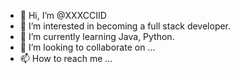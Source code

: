 - 👋 Hi, I’m @XXXCCIID
- 👀 I’m interested in becoming a full stack developer.
- 🌱 I’m currently learning Java, Python.
- 💞️ I’m looking to collaborate on ...
- 📫 How to reach me ...

<!---
XXXCCIID/XXXCCIID is a ✨ special ✨ repository because its `README.md` (this file) appears on your GitHub profile.
You can click the Preview link to take a look at your changes.
--->
